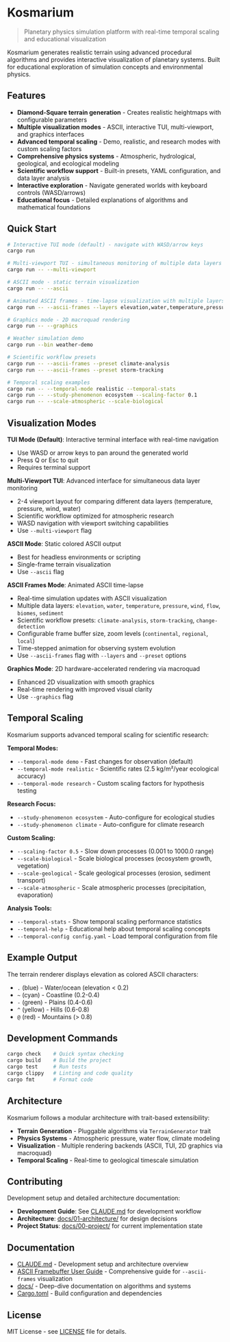 # Kosmarium

> Planetary physics simulation platform with real-time temporal scaling and educational visualization

Kosmarium generates realistic terrain using advanced procedural algorithms and provides interactive visualization of planetary systems. Built for educational exploration of simulation concepts and environmental physics.

## Features

- **Diamond-Square terrain generation** - Creates realistic heightmaps with configurable parameters
- **Multiple visualization modes** - ASCII, interactive TUI, multi-viewport, and graphics interfaces
- **Advanced temporal scaling** - Demo, realistic, and research modes with custom scaling factors
- **Comprehensive physics systems** - Atmospheric, hydrological, geological, and ecological modeling
- **Scientific workflow support** - Built-in presets, YAML configuration, and data layer analysis
- **Interactive exploration** - Navigate generated worlds with keyboard controls (WASD/arrows)
- **Educational focus** - Detailed explanations of algorithms and mathematical foundations

## Quick Start

```bash
# Interactive TUI mode (default) - navigate with WASD/arrow keys
cargo run

# Multi-viewport TUI - simultaneous monitoring of multiple data layers
cargo run -- --multi-viewport

# ASCII mode - static terrain visualization
cargo run -- --ascii

# Animated ASCII frames - time-lapse visualization with multiple layers
cargo run -- --ascii-frames --layers elevation,water,temperature,pressure

# Graphics mode - 2D macroquad rendering
cargo run -- --graphics

# Weather simulation demo
cargo run --bin weather-demo

# Scientific workflow presets
cargo run -- --ascii-frames --preset climate-analysis
cargo run -- --ascii-frames --preset storm-tracking

# Temporal scaling examples
cargo run -- --temporal-mode realistic --temporal-stats
cargo run -- --study-phenomenon ecosystem --scaling-factor 0.1
cargo run -- --scale-atmospheric --scale-biological
```

## Visualization Modes

**TUI Mode (Default)**: Interactive terminal interface with real-time navigation
- Use WASD or arrow keys to pan around the generated world
- Press Q or Esc to quit
- Requires terminal support

**Multi-Viewport TUI**: Advanced interface for simultaneous data layer monitoring
- 2-4 viewport layout for comparing different data layers (temperature, pressure, wind, water)
- Scientific workflow optimized for atmospheric research
- WASD navigation with viewport switching capabilities
- Use `--multi-viewport` flag

**ASCII Mode**: Static colored ASCII output
- Best for headless environments or scripting
- Single-frame terrain visualization 
- Use `--ascii` flag

**ASCII Frames Mode**: Animated ASCII time-lapse
- Real-time simulation updates with ASCII visualization
- Multiple data layers: `elevation`, `water`, `temperature`, `pressure`, `wind`, `flow`, `biomes`, `sediment`
- Scientific workflow presets: `climate-analysis`, `storm-tracking`, `change-detection`
- Configurable frame buffer size, zoom levels (`continental`, `regional`, `local`)
- Time-stepped animation for observing system evolution
- Use `--ascii-frames` flag with `--layers` and `--preset` options

**Graphics Mode**: 2D hardware-accelerated rendering via macroquad
- Enhanced 2D visualization with smooth graphics
- Real-time rendering with improved visual clarity
- Use `--graphics` flag

## Temporal Scaling

Kosmarium supports advanced temporal scaling for scientific research:

**Temporal Modes:**
- `--temporal-mode demo` - Fast changes for observation (default)
- `--temporal-mode realistic` - Scientific rates (2.5 kg/m²/year ecological accuracy)  
- `--temporal-mode research` - Custom scaling factors for hypothesis testing

**Research Focus:**
- `--study-phenomenon ecosystem` - Auto-configure for ecological studies
- `--study-phenomenon climate` - Auto-configure for climate research

**Custom Scaling:**
- `--scaling-factor 0.5` - Slow down processes (0.001 to 1000.0 range)
- `--scale-biological` - Scale biological processes (ecosystem growth, vegetation)
- `--scale-geological` - Scale geological processes (erosion, sediment transport)
- `--scale-atmospheric` - Scale atmospheric processes (precipitation, evaporation)

**Analysis Tools:**
- `--temporal-stats` - Show temporal scaling performance statistics
- `--temporal-help` - Educational help about temporal scaling concepts
- `--temporal-config config.yaml` - Load temporal configuration from file

## Example Output

The terrain renderer displays elevation as colored ASCII characters:
- `.` (blue) - Water/ocean (elevation < 0.2)
- `~` (cyan) - Coastline (0.2-0.4) 
- `-` (green) - Plains (0.4-0.6)
- `^` (yellow) - Hills (0.6-0.8)
- `@` (red) - Mountains (> 0.8)

## Development Commands

```bash
cargo check    # Quick syntax checking
cargo build    # Build the project
cargo test     # Run tests  
cargo clippy   # Linting and code quality
cargo fmt      # Format code
```

## Architecture

Kosmarium follows a modular architecture with trait-based extensibility:

- **Terrain Generation** - Pluggable algorithms via `TerrainGenerator` trait
- **Physics Systems** - Atmospheric pressure, water flow, climate modeling
- **Visualization** - Multiple rendering backends (ASCII, TUI, 2D graphics via macroquad)
- **Temporal Scaling** - Real-time to geological timescale simulation

## Contributing

Development setup and detailed architecture documentation:
- **Development Guide**: See [CLAUDE.md](CLAUDE.md) for development workflow
- **Architecture**: [docs/01-architecture/](docs/01-architecture/) for design decisions
- **Project Status**: [docs/00-project/](docs/00-project/) for current implementation state

## Documentation

- [CLAUDE.md](CLAUDE.md) - Development setup and architecture overview
- [ASCII Framebuffer User Guide](docs/04-analysis/educational/ascii-framebuffer-user-guide.md) - Comprehensive guide for `--ascii-frames` visualization
- [docs/](docs/) - Deep-dive documentation on algorithms and systems
- [Cargo.toml](Cargo.toml) - Build configuration and dependencies

## License

MIT License - see [LICENSE](LICENSE) file for details.